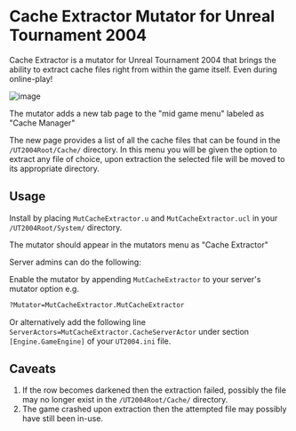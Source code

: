 # Cache Extractor Mutator for Unreal Tournament 2004

Cache Extractor is a mutator for Unreal Tournament 2004 that brings the ability to extract cache files right from within the game itself. Even during online-play!

![image](https://github.com/user-attachments/assets/9977d3f9-c6a3-4f45-a54c-dd490129233d)

The mutator adds a new tab page to the "mid game menu" labeled as "Cache Manager"

The new page provides a list of all the cache files that can be found in the `/UT2004Root/Cache/` directory.
In this menu you will be given the option to extract any file of choice, upon extraction the selected file will be moved to its appropriate directory.

## Usage

Install by placing `MutCacheExtractor.u` and `MutCacheExtractor.ucl` in your `/UT2004Root/System/` directory.

The mutator should appear in the mutators menu as "Cache Extractor"

Server admins can do the following:

Enable the mutator by appending `MutCacheExtractor` to your server's mutator option e.g.
```bat
?Mutator=MutCacheExtractor.MutCacheExtractor
```

Or alternatively add the following line `ServerActors=MutCacheExtractor.CacheServerActor` under section `[Engine.GameEngine]` of your `UT2004.ini` file.


## Caveats

1. If the row becomes darkened then the extraction failed, possibly the file may no longer exist in the `/UT2004Root/Cache/` directory.
2. The game crashed upon extraction then the attempted file may possibly have still been in-use.
